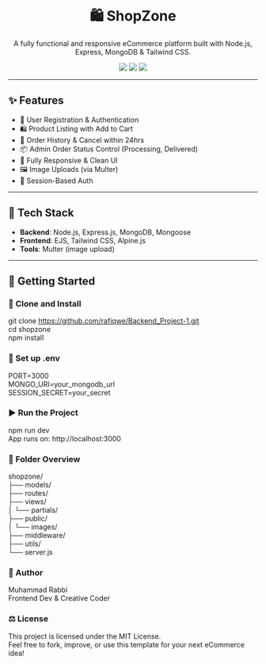 <h1 align="center">🛍️ ShopZone</h1>
<p align="center">
  A fully functional and responsive eCommerce platform built with Node.js, Express, MongoDB & Tailwind CSS.
</p>

<p align="center">
  <img src="https://img.shields.io/badge/status-Working-green?style=flat-square" />
  <img src="https://img.shields.io/badge/style-tailwindcss-blue?style=flat-square" />
  <img src="https://img.shields.io/badge/template-ejs-yellow?style=flat-square" />
</p>

---

## ✨ Features

- 👤 User Registration & Authentication
- 🛍️ Product Listing with Add to Cart
- 💼 Order History & Cancel within 24hrs
- 📦 Admin Order Status Control (Processing, Delivered)
- 🌙 Fully Responsive & Clean UI
- 🖼️ Image Uploads (via Multer)
- 🔐 Session-Based Auth

---

## 🔧 Tech Stack

- **Backend**: Node.js, Express.js, MongoDB, Mongoose  
- **Frontend**: EJS, Tailwind CSS, Alpine.js  
- **Tools**: Multer (image upload)

---

## 🚀 Getting Started

### 📁 Clone and Install </br>
git clone https://github.com/rafiqwe/Backend_Project-1.git </br>
cd shopzone </br>
npm install </br>


### 🔐 Set up .env </br>
PORT=3000 </br>
MONGO_URI=your_mongodb_url </br>
SESSION_SECRET=your_secret </br>

### ▶️ Run the Project </br>
npm run dev </br> 
App runs on: http://localhost:3000 </br>

### 📁 Folder Overview </br>
shopzone/ </br>
├── models/ </br>
├── routes/ </br>
├── views/ </br>
│   └── partials/ </br>
├── public/ </br>
│   └── images/ </br>
├── middleware/ </br>
├── utils/ </br>
└── server.js </br>

### 🙌 Author </br>
Muhammad Rabbi </br>
Frontend Dev & Creative Coder </br>

### ⚖️ License </br>
This project is licensed under the MIT License. </br>
Feel free to fork, improve, or use this template for your next eCommerce idea! </br>

